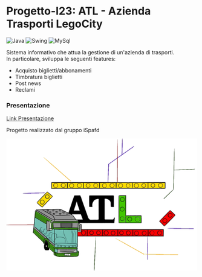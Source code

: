 # Progetto-I23: ATL - Azienda Trasporti LegoCity

![Java](https://img.shields.io/badge/Backend-Java-brightgreen)
![Swing](https://img.shields.io/badge/Frontend-Swing-red)
![MySql](https://img.shields.io/badge/Database-MySQL-yellow)

Sistema informativo che attua la gestione di un'azienda di trasporti.
<br>In particolare, sviluppa le seguenti features: 
- Acquisto biglietti/abbonamenti
- Timbratura biglietti
- Post news
- Reclami

### Presentazione
[Link Presentazione](https://www.canva.com/design/DAFX7tsCkqg/nVLz9wJqPjp8qdae6ThDcQ/view?utm_content=DAFX7tsCkqg&utm_campaign=designshare&utm_medium=link&utm_source=publishpresent)


Progetto realizzato dal gruppo iSpafd

![logo](https://github.com/IngSW-unipv/Progetto-I23/blob/main/resources/disegno_cropped_png.png)